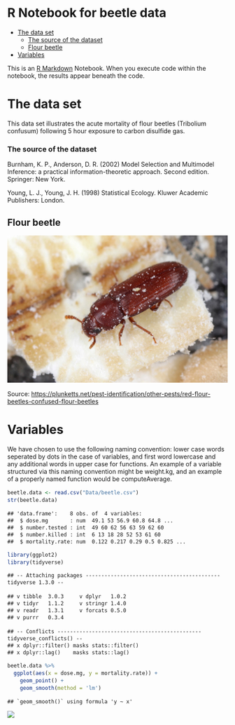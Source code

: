 R Notebook for beetle data
================

  - [The data set](#the-data-set)
      - [The source of the dataset](#the-source-of-the-dataset)
      - [Flour beetle](#flour-beetle)
  - [Variables](#variables)

This is an [R Markdown](http://rmarkdown.rstudio.com) Notebook. When you
execute code within the notebook, the results appear beneath the code.

# The data set

This data set illustrates the acute mortality of flour beetles
(Tribolium confusum) following 5 hour exposure to carbon disulfide gas.

### The source of the dataset

Burnham, K. P., Anderson, D. R. (2002) Model Selection and Multimodel
Inference: a practical information-theoretic approach. Second edition.
Springer: New York.

Young, L. J., Young, J. H. (1998) Statistical Ecology. Kluwer Academic
Publishers: London.

## Flour beetle

![Flour Beetle](Graphics/Red-flour-beetle.jpg)

Source:
<https://plunketts.net/pest-identification/other-pests/red-flour-beetles-confused-flour-beetles>

# Variables

We have chosen to use the following naming convention: lower case words
seperated by dots in the case of variables, and first word lowercase and
any additional words in upper case for functions. An example of a
variable structured via this naming convention might be weight.kg, and
an example of a properly named function would be computeAverage.

``` r
beetle.data <- read.csv("Data/beetle.csv")
str(beetle.data)
```

    ## 'data.frame':    8 obs. of  4 variables:
    ##  $ dose.mg       : num  49.1 53 56.9 60.8 64.8 ...
    ##  $ number.tested : int  49 60 62 56 63 59 62 60
    ##  $ number.killed : int  6 13 18 28 52 53 61 60
    ##  $ mortality.rate: num  0.122 0.217 0.29 0.5 0.825 ...

``` r
library(ggplot2)
library(tidyverse)
```

    ## -- Attaching packages ------------------------------------------- tidyverse 1.3.0 --

    ## v tibble  3.0.3     v dplyr   1.0.2
    ## v tidyr   1.1.2     v stringr 1.4.0
    ## v readr   1.3.1     v forcats 0.5.0
    ## v purrr   0.3.4

    ## -- Conflicts ---------------------------------------------- tidyverse_conflicts() --
    ## x dplyr::filter() masks stats::filter()
    ## x dplyr::lag()    masks stats::lag()

``` r
beetle.data %>%
  ggplot(aes(x = dose.mg, y = mortality.rate)) +
    geom_point() +
    geom_smooth(method = 'lm')
```

    ## `geom_smooth()` using formula 'y ~ x'

![](README_files/figure-gfm/unnamed-chunk-2-1.png)<!-- -->
